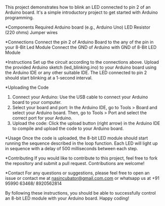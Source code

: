 This project demonstrates how to blink an LED connected to pin 2 of an Arduino board. It's a simple introductory project to get started with Arduino programming.

*Components Required
  Arduino board (e.g., Arduino Uno)
  LED
  Resistor (220 ohms)
  Jumper wires
  
*Connections
Connect the pin 2 of Arduino Board to the any of the pin in your 8-Bit Led Module 
Connect the GND of Arduino with GND of 8-Bit LED Module

*Instructions
Set up the circuit according to the connections above.
Upload the provided Arduino sketch (led_blinking.ino) to your Arduino board using the Arduino IDE or any other suitable IDE.
The LED connected to pin 2 should start blinking at a 1-second interval.

*Uploading the Code
  1. Connect your Arduino: Use the USB cable to connect your Arduino board to your computer.
  2. Select your board and port: In the Arduino IDE, go to Tools > Board and select your Arduino board. Then, go to Tools > Port and select the correct port for your Arduino.
  3. Upload the code: Click the upload button (right arrow) in the Arduino IDE to compile and upload the code to your Arduino board.

*Usage
  Once the code is uploaded, the 8-bit LED module should start running the sequence described in the loop function. Each LED will light up in sequence with a delay of 500 milliseconds between each step.

*Contributing
  If you would like to contribute to this project, feel free to fork the repository and submit a pull request. Contributions are welcome!

*Contact
  For any questions or suggestions, please feel free to open an issue or contact me at nasincubator@gmail.com.com or whatsapp us at +91 95990 63468/ 8920562814

By following these instructions, you should be able to successfully control an 8-bit LED module with your Arduino board. Happy coding!

